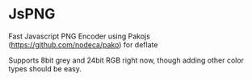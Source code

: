 # JsPNG
Fast Javascript PNG Encoder using Pakojs (https://github.com/nodeca/pako) for deflate

Supports 8bit grey and 24bit RGB right now, though adding other color types should be easy.

